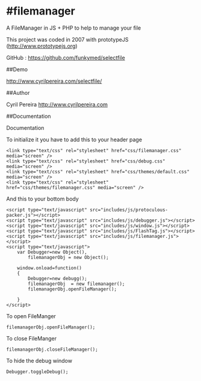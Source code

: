 #filemanager
===========
A FileManager in JS + PHP to help to manage your file

This project was coded in 2007 with prototypeJS (http://www.prototypejs.org)

GitHub : https://github.com/funkymed/selectfile

##Demo

http://www.cyrilpereira.com/selectfile/

##Author

Cyril Pereira http://www.cyrilpereira.com

##Documentation

Documentation

To initialize it you have to add this to your header page
~~~
<link type="text/css" rel="stylesheet" href="css/filemanager.css" media="screen" />
<link type="text/css" rel="stylesheet" href="css/debug.css" media="screen" />
<link type="text/css" rel="stylesheet" href="css/themes/default.css" media="screen" />
<link type="text/css" rel="stylesheet" href="css/themes/filemanager.css" media="screen" />
~~~

And this to your bottom body
~~~
<script type="text/javascript" src="includes/js/protoculous-packer.js"></script>
<script type="text/javascript" src="includes/js/debugger.js"></script>
<script type="text/javascript" src="includes/js/window.js"></script>
<script type="text/javascript" src="includes/js/FlashTag.js"></script>
<script type="text/javascript" src="includes/js/filemanager.js"></script>
<script type="text/javascript">
    var Debugger=new Object(),
        filemanagerObj = new Object();

    window.onload=function()
    {
        Debugger=new debugg();
        filemanagerObj	= new filemanager();
        filemanagerObj.openFileManager();

    }
</script>
~~~

To open FileManger
~~~
filemanagerObj.openFileManager();
~~~

To close FileManger
~~~
filemanagerObj.closeFileManager();
~~~

To hide the debug window
~~~
Debugger.toggleDebug();
~~~